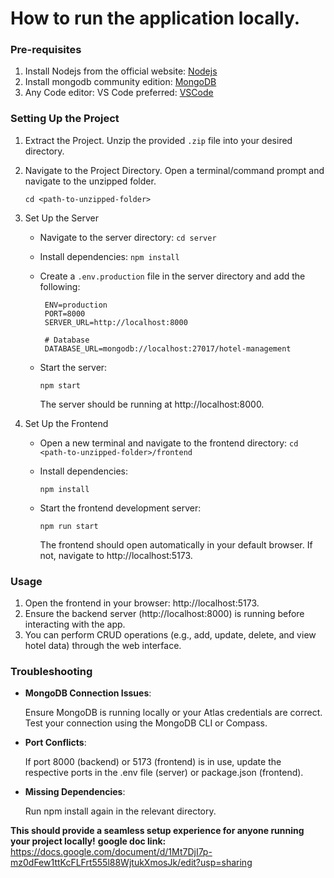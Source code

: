 # How to run the application locally.

### Pre-requisites

1. Install Nodejs from the official website: [Nodejs](https://nodejs.org/en/download/prebuilt-installer)
2. Install mongodb community edition: [MongoDB](https://www.mongodb.com/docs/manual/installation/)
3. Any Code editor: VS Code preferred: [VSCode](https://code.visualstudio.com/download)

### Setting Up the Project

1. Extract the Project.
   Unzip the provided `.zip` file into your desired directory.

2. Navigate to the Project Directory.
   Open a terminal/command prompt and navigate to the unzipped folder.

   `cd <path-to-unzipped-folder>`

3. Set Up the Server

   - Navigate to the server directory:
     `cd server`
   - Install dependencies:
     `npm install`
   - Create a `.env.production` file in the server directory and add the following:

     ```env
      ENV=production
      PORT=8000
      SERVER_URL=http://localhost:8000

      # Database
      DATABASE_URL=mongodb://localhost:27017/hotel-management
     ```

   - Start the server:

     `npm start`

     The server should be running at http://localhost:8000.

4. Set Up the Frontend

   - Open a new terminal and navigate to the frontend directory:
     `cd <path-to-unzipped-folder>/frontend`
   - Install dependencies:

     `npm install`

   - Start the frontend development server:

     `npm run start`

     The frontend should open automatically in your default browser. If not, navigate to http://localhost:5173.

### Usage

1. Open the frontend in your browser: http://localhost:5173.
2. Ensure the backend server (http://localhost:8000) is running before interacting with the app.
3. You can perform CRUD operations (e.g., add, update, delete, and view hotel data) through the web interface.

### Troubleshooting

- **MongoDB Connection Issues**:

  Ensure MongoDB is running locally or your Atlas credentials are correct.
  Test your connection using the MongoDB CLI or Compass.

- **Port Conflicts**:

  If port 8000 (backend) or 5173 (frontend) is in use, update the respective ports in the .env file (server) or package.json (frontend).

- **Missing Dependencies**:

  Run npm install again in the relevant directory.

**This should provide a seamless setup experience for anyone running your project locally!**
**google doc link:**
https://docs.google.com/document/d/1Mt7DjI7p-mz0dFew1ttKcFLFrt555l88WjtukXmosJk/edit?usp=sharing
